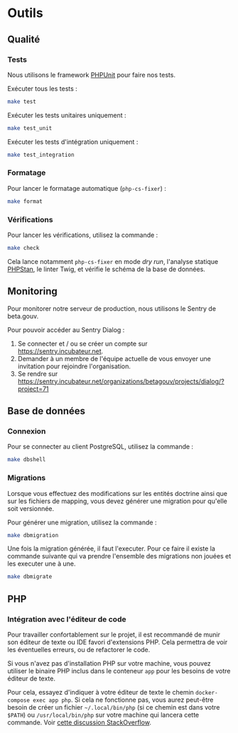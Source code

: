 # Outils

## Qualité

### Tests

Nous utilisons le framework [PHPUnit](https://phpunit.de/) pour faire nos tests.

Exécuter tous les tests :

```bash
make test
```

Exécuter les tests unitaires uniquement :

```bash
make test_unit
```

Exécuter les tests d'intégration uniquement :

```bash
make test_integration
```

### Formatage

Pour lancer le formatage automatique (`php-cs-fixer`) :

```bash
make format
```

### Vérifications

Pour lancer les vérifications, utilisez la commande :

```bash
make check
```

Cela lance notamment `php-cs-fixer` en mode _dry run_, l'analyse statique [PHPStan](https://phpstan.org/), le linter Twig, et vérifie le schéma de la base de données.

## Monitoring

Pour monitorer notre serveur de production, nous utilisons le Sentry de beta.gouv.

Pour pouvoir accéder au Sentry Dialog :

1. Se connecter et / ou se créer un compte sur https://sentry.incubateur.net.
2. Demander à un membre de l'équipe actuelle de vous envoyer une invitation pour rejoindre l'organisation.
3. Se rendre sur https://sentry.incubateur.net/organizations/betagouv/projects/dialog/?project=71

## Base de données

### Connexion

Pour se connecter au client PostgreSQL, utilisez la commande :

```bash
make dbshell
```

### Migrations

Lorsque vous effectuez des modifications sur les entités doctrine ainsi que sur les fichiers de mapping, vous devez générer une migration pour qu'elle soit versionnée.

Pour générer une migration, utilisez la commande :

```bash
make dbmigration
```

Une fois la migration générée, il faut l'executer. Pour ce faire il existe la commande suivante qui va prendre l'ensemble des migrations non jouées et les executer une à une.

```bash
make dbmigrate
```

## PHP

### Intégration avec l'éditeur de code

Pour travailler confortablement sur le projet, il est recommandé de munir son éditeur de texte ou IDE favori d'extensions PHP. Cela permettra de voir les éventuelles erreurs, ou de refactorer le code.

Si vous n'avez pas d'installation PHP sur votre machine, vous pouvez utiliser le binaire PHP inclus dans le conteneur `app` pour les besoins de votre éditeur de texte.

Pour cela, essayez d'indiquer à votre éditeur de texte le chemin `docker-compose exec app php`. Si cela ne fonctionne pas, vous aurez peut-être besoin de créer un fichier `~/.local/bin/php` (si ce chemin est dans votre `$PATH`) ou `/usr/local/bin/php` sur votre machine qui lancera cette commande. Voir [cette discussion StackOverflow](https://stackoverflow.com/questions/53501925/visualstudio-code-php-executablepath-in-docker).
